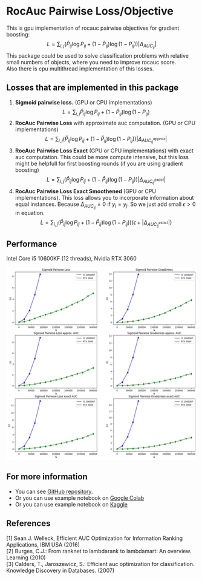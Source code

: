 # RocAuc Pairwise Loss/Objective
 This is gpu implementation of rocauc pairwise objectives for gradient boosting:
$$L = \sum_{i, j} (\hat P_{ij}\log{P_{ij}} + (1 - \hat P_{ij})\log{(1 - P_{ij})}) |\Delta_{AUC_{ij}}|$$
This package could be used to solve classification problems with relative small numbers of objects, where you need to improve rocauc score. \
Also there is cpu multithread implementation of this losses.
## Losses that are implemented in this package
1. **Sigmoid pairwise loss.** (GPU or CPU implementations)
$$L = \sum_{i, j}\hat P_{ij}\log{P_{ij}} + (1 - \hat P_{ij})\log{(1 - P_{ij})}$$
2. **RocAuc Pairwise Loss** with approximate auc computation. (GPU or CPU implementations)
$$L = \sum_{i, j} (\hat P_{ij}\log{P_{ij}} + (1 - \hat P_{ij})\log{(1 - P_{ij})})|\Delta_{AUC^{approx}_{ij}}|$$
3. **RocAuc Pairwise Loss Exact** (GPU or CPU implementations) with exact auc computation. This could be more compute intensive, but this loss might be helpfull for first boosting rounds (if you are using gradient boosting)
$$L = \sum_{i, j} (\hat P_{ij}\log{P_{ij}} + (1 - \hat P_{ij})\log{(1 - P_{ij})})|\Delta_{AUC^{exact}_{ij}}|$$
4. **RocAuc Pairwise Loss Exact Smoothened** (GPU or CPU implementations). This loss allows you to incorporate information about equal instances. Because $\Delta_{AUC_{ij}} = 0$ if $y_i = y_j$. So we just add small $\epsilon > 0$ in equation.
$$L = \sum_{i, j} (\hat P_{ij}\log{P_{ij}} + (1 - \hat P_{ij})\log{(1 - P_{ij})})(\epsilon + |\Delta_{AUC^{exact}_{ij}}|)$$

## Performance
Intel Core i5 10600KF (12 threads), Nvidia RTX 3060

![Performance Report](https://github.com/DmitryAsdre/rocauc_pairwise/blob/825b8240433642b4232baf3b933c45eaa84da32f/perfomance_report/performance_report.jpg?raw=True)

## For more information 
- You can see [GitHub repository](https://github.com/DmitryAsdre/rocauc_pairwise).
- Or you can use example notebook on [Google Colab](https://colab.research.google.com/drive/1w7BN0XGjB5vgFp2pbiCaejabc91xWmI0?usp=sharing)
- Or you can use example notebook on [Kaggle](https://www.kaggle.com/code/michailindmitry/gradient-boosting-roc-auc-pairwise-example-ipynb)

## References
[1] Sean J. Welleck, Efficient AUC Optimization for Information Ranking Applications, IBM USA (2016) <br />
[2] Burges, C.J.: From ranknet to lambdarank to lambdamart: An overview. Learning (2010) <br />
[3] Calders, T., Jaroszewicz, S.: Efficient auc optimization for classification. Knowledge
Discovery in Databases. (2007)